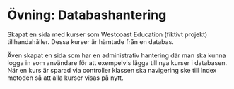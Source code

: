 # Övning: Databashantering 

Skapat en sida med kurser som Westcoast Education (fiktivt projekt) tillhandahåller. Dessa kurser är hämtade från en databas. 

Även skapat en sida som har en administrativ hantering där man ska kunna logga in som användare för att exempelvis lägga till nya kurser i databasen. När en kurs är sparad via controller klassen ska navigering ske till Index metoden så att alla kurser visas på nytt.
